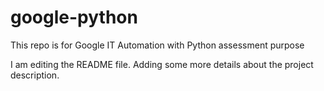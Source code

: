 # google-python
This repo is for Google IT Automation with Python assessment purpose 

I am editing the README file. Adding some more details about the project description.
